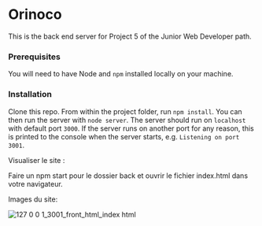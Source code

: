 # Orinoco #

This is the back end server for Project 5 of the Junior Web Developer path.

### Prerequisites ###

You will need to have Node and `npm` installed locally on your machine.

### Installation ###

Clone this repo. From within the project folder, run `npm install`. You 
can then run the server with `node server`. 
The server should run on `localhost` with default port `3000`. If the
server runs on another port for any reason, this is printed to the
console when the server starts, e.g. `Listening on port 3001`.


Visualiser le site :

Faire un npm start pour le dossier back et ouvrir le fichier index.html dans votre navigateur.

Images du site: 

![127 0 0 1_3001_front_html_index html](https://user-images.githubusercontent.com/79939699/167389364-c15a0ff7-004c-404c-b61a-f573d363e4de.png)